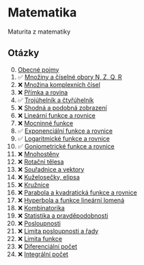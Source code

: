 # Matematika

Maturita z matematiky

## Otázky

<!-- prettier-ignore -->
  0.  [Obecné pojmy](./pages/0-Obecn%C3%A9%20pojmy/_.md)
1.  :white_check_mark: [Množiny a číselné obory N, Z, Q, R](./pages/1-Mnoz%CC%8Ciny%20a%20c%CC%8Ci%CC%81selne%CC%81%20obory%20N%2C%20Z%2C%20Q%2C%20R/_.md)
2.  :x: [Množina komplexních čísel](./pages/2-Množina%20komplexních%20čísel/_.md)
3.  :x: [Přímka a rovina](./pages/3-Pr%CC%8Ci%CC%81mka%20a%20rovina/_.md)
4.  :white_check_mark: [Trojúhelník a čtyřúhelník](./pages/4-Troju%CC%81helni%CC%81k%20a%20c%CC%8Ctyr%CC%8Cu%CC%81helni%CC%81k/_.md)
5.  :x: [Shodná a podobná zobrazení](./pages/5-Shodná%20a%20podobná%20zobrazení/_.md)
6.  :x: [Lineární funkce a rovnice](./pages/6-Lineární%20funkce%20a%20rovnice/_.md)
7.  :x: [Mocninné funkce](./pages/7-Mocninná%20funkce/_.md)
8.  :white_check_mark: [Exponenciální funkce a rovnice](./pages/8-Exponencia%CC%81lni%CC%81%20funkce%20a%20rovnice/_.md)
9.  :white_check_mark: [Logaritmické funkce a rovnice](./pages/9-Logaritmicke%CC%81%20funkce%20a%20rovnice/_.md)
10. :white_check_mark: [Goniometrické funkce a rovnice](./pages/10-Goniometricke%CC%81%20funkce%20a%20rovnice/_.md)
11. :x: [Mnohostěny](./pages/11-Mnohostěny/_.md)
12. :x: [Rotační tělesa](./pages/12-Rotační%20tělesa/_.md)
13. :x: [Souřadnice a vektory](./pages/13-Sour%CC%8Cadnice%20a%20vektory/_.md)
14. :x: [Kuželosečky, elipsa](./pages/14-Ku%C5%BEelose%C4%8Dky%2C%20elipsa/_.md)
15. :x: [Kružnice](./pages/15-Kruz%CC%8Cnice/_.md)
16. :x: [Parabola a kvadratická funkce a rovnice](./pages/16-Parabola%20a%20kvadratick%C3%A1%20funkce%20a%20rovnice/_.md)
17. :x: [Hyperbola a funkce lineární lomená](./pages/17-Hyperbola%20a%20funkce%20line%C3%A1rn%C3%AD%20lomen%C3%A1/_.md)
18. :x: [Kombinatorika](./pages/18-Kombinatorika/_.md)
19. :x: [Statistika a pravděpodobnosti](./pages/19-Statistika%20a%20Pravděpodobnost/_.md)
20. :x: [Posloupnosti](./pages/20-Posloupnosti/_.md)
21. :x: [Limita posloupnosti a řady](./pages/21-Limita%20posloupnosti%20a%20r%CC%8Cady/_.md)
22. :x: [Limita funkce](./pages/22-Limita%20funkce/_.md)
23. :x: [Diferenciální počet](./pages/23-Diferenci%C3%A1ln%C3%AD%20po%C4%8Det/_.md)
24. :x: [Integrální počet](./pages/24-Integrální%20počet/_.md)
